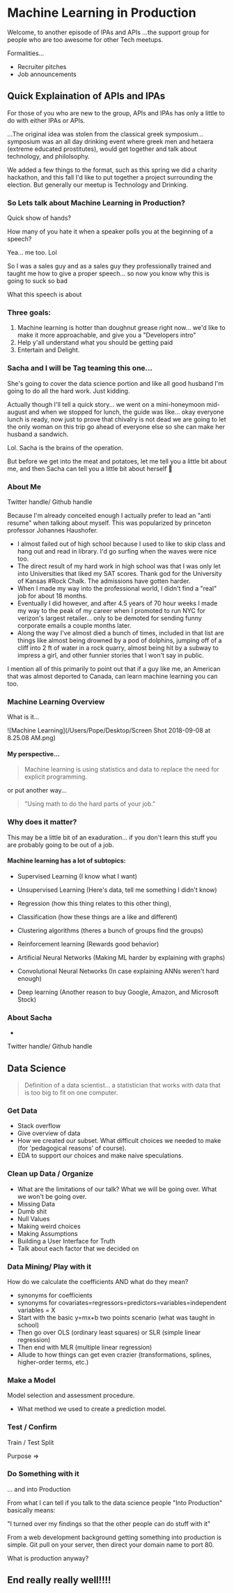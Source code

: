 # Machine Learning in Production



Welcome, to another episode of IPAs and APIs ...the support group for people who are too awesome for other Tech meetups.

Formalities...

- Recruiter pitches
- Job announcements



## Quick Explaination of APIs and IPAs

For those of you who are new to the group, APIs and IPAs has only a little to do with either IPAs or APIs.

...The original idea was stolen from the classical greek symposium... symposium was an all day drinking event where greek men and hetaera (extreme educated prostitutes), would get together and talk about technology, and philolsophy.

We added a few things to the format, such as this spring we did a charity hackathon, and this fall I'd like to put together a project surrounding the election. But generally our meetup is Technology and Drinking.

### So Lets talk about Machine Learning in Production?

Quick show of hands?

How many of you hate it when a speaker polls you at the beginning of a speech?

Yea... me too. Lol

So I was a sales guy and as a sales guy they professionally trained and taught me how to give a proper speech... so now you know why this is going to suck so bad

What this speech is about

### Three goals:

1. Machine learning is hotter than doughnut grease right now... we'd like to make it more approachable, and give you a "Developers intro"
2. Help y'all understand what you should be getting paid
3. Entertain and Delight.

### Sacha and I will be Tag teaming this one...

She's going to cover the data science portion and like all good husband I'm going to do all the hard work. Just kidding.

Actually though I'll tell a quick story... we went on a mini-honeymoon mid-august and when we stopped for lunch, the guide was like... okay everyone lunch is ready, now just to prove that chivalry is not dead we are going to let the only woman on this trip go ahead of everyone else so she can make her husband a sandwich.

Lol. Sacha is the brains of the operation.

But before we get into the meat and potatoes, let me tell you a little bit about me, and then Sacha can tell you a little bit about herself :slightly_smiling_face:

### About Me

Twitter handle/ Github handle

Because I'm already conceited enough I actually prefer to lead an "anti resume" when talking about myself. This was popularized by princeton professor Johannes Haushofer. 

* I almost failed out of high school because I used to like to skip class and hang out and read in library. I'd go surfing when the waves were nice too. 
* The direct result of my hard work in high school was that I was only let into Universities that liked my SAT scores. Thank god for the University of Kansas #Rock Chalk. The admissions have gotten harder. 
* When I made my way into the professional world, I didn't find a "real" job for about 18 months.
* Eventually I did however, and after 4.5 years of 70 hour weeks I made my way to the peak of my career when I promoted to run NYC for verizon's largest retailer... only to be demoted for sending funny corporate emails a couple months later. 
* Along the way I've almost died a bunch of times, included in that list are things like almost being drowned by a pod of dolphins, jumping off of a cliff into 2 ft of water in a rock quarry, almost being hit by a subway to impress a girl, and other funnier stories that I won't say in public. 

I mention all of this primarily to point out that if a guy like me, an American that was almost deported to Canada, can learn machine learning you can too. 



### Machine Learning Overview

What is it...

![Machine Learning](/Users/Pope/Desktop/Screen Shot 2018-09-08 at 8.25.08 AM.png)



#### My perspective...

> Machine learning is using statistics and data to replace the need for explicit programming. 

or put another way... 

>  "Using math to do the hard parts of your job."

### Why does it matter? 

This may be a little bit of an exaduration... if you don't learn this stuff you are probably going to be out of a job.

#### Machine learning has a lot of subtopics:

* Supervised Learning (I know what I want)
* Unsupervised Learning (Here's data, tell me something I didn't know)

* Regression (how this thing relates to this other thing), 
* Classification (how these things are a like and different)
* Clustering algorithms (theres a bunch of groups find the groups)
* Reinforcement learning (Rewards good behavior)
* Artificial Neural Networks (Making ML harder by explaining with graphs)
* Convolutional Neural Networks (In case explaining ANNs weren't hard enough)

* Deep learning (Another reason to buy Google, Amazon, and Microsoft Stock)





### About Sacha

- 

Twitter handle/ Github handle



## Data Science

>  Definition of a data scientist... a statistician that works with data that is too big to fit on one computer. 

### Get Data

* Stack overflow
* Give overview of data
* How we created our subset. What difficult choices we needed to make (for 'pedagogical reasons' of course). 
* EDA to support our choices and make naive speculations. 

### Clean up Data / Organize

* What are the limitations of our talk? What we will be going over. What we won't be going over.
* Missing Data
* Dumb shit
* Null Values
* Making weird choices
* Making Assumptions
* Building a User Interface for Truth
* Talk about each factor that we decided on

### Data Mining/ Play with it

How do we calculate the coefficients AND what do they mean? 

- synonyms for coefficients
- synonyms for covariates=regressors=predictors=variables=independent variables = X
- Start with the basic y=mx+b two points scenario (what was taught in school)
- Then go over OLS (ordinary least squares) or SLR (simple linear regression)
- Then end with MLR (multiple linear regression) 
- Allude to how things can get even crazier (transformations, splines, higher-order terms, etc.)

### Make a Model 

Model selection and assessment procedure.

- What method we used to create a prediction model.

### Test / Confirm

Train / Test Split

Purpose => 







### Do Something with it 

... and into Production

From what I can tell if you talk to the data science people "Into Production" basically means:

"I turned over my findings so that the other people can do stuff with it"



From a web development background getting something into production is simple. Git pull on your server, then direct your domain name to port 80.

What is production anyway?

## End really really well!!!!